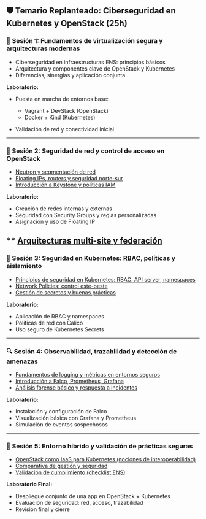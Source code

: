## 🛡️ Temario Replanteado: Ciberseguridad en Kubernetes y OpenStack (25h)

### 🧹 Sesión 1: Fundamentos de virtualización segura y arquitecturas modernas

* Ciberseguridad en infraestructuras ENS: principios básicos
* Arquitectura y componentes clave de OpenStack y Kubernetes
* Diferencias, sinergias y aplicación conjunta

**Laboratorio:**

* Puesta en marcha de entornos base:

  * Vagrant + DevStack (OpenStack)
  * Docker + Kind (Kubernetes)
* Validación de red y conectividad inicial

---

### 🔐 Sesión 2: Seguridad de red y control de acceso en OpenStack

* [Neutron y segmentación de red](https://neutron-y-segmentacion-d-6zqf0i6.gamma.site/)
* [Floating IPs, routers y seguridad norte-sur](https://floating-ips-routers-y-s-m7eeav7.gamma.site/)
* [Introducción a Keystone y políticas IAM](https://keystone-y-politicas-iam-7ynm50h.gamma.site/)

**Laboratorio:**

* Creación de redes internas y externas
* Seguridad con Security Groups y reglas personalizadas
* Asignación y uso de Floating IP

** [Arquitecturas multi-site y federación](https://arquitecturas-multi-siti-gqfzx2g.gamma.site/)
---

### 🔐 Sesión 3: Seguridad en Kubernetes: RBAC, políticas y aislamiento

* [Principios de seguridad en Kubernetes: RBAC, API server, namespaces](https://seguridad-en-kubernetes--wmh589y.gamma.site/)
* [Network Policies: control este-oeste](https://politicas-de-red-en-kube-jbmg3s5.gamma.site/)
* [Gestión de secretos y buenas prácticas](https://gestion-segura-de-secret-qzz7i57.gamma.site/)

**Laboratorio:**

* Aplicación de RBAC y namespaces
* Políticas de red con Calico
* Uso seguro de Kubernetes Secrets

---

### 🔍 Sesión 4: Observabilidad, trazabilidad y detección de amenazas

* [Fundamentos de logging y métricas en entornos seguros](https://observabilidad-en-cibers-fwcoecp.gamma.site/)
* [Introducción a Falco, Prometheus, Grafana](https://observabilidad-con-falco-5xvrkr7.gamma.site/)
* [Análisis forense básico y respuesta a incidentes](https://analisis-forense-y-respu-3044mtz.gamma.site/)

**Laboratorio:**

* Instalación y configuración de Falco
* Visualización básica con Grafana y Prometheus
* Simulación de eventos sospechosos

---

### 🔗 Sesión 5: Entorno híbrido y validación de prácticas seguras

* [OpenStack como IaaS para Kubernetes (nociones de interoperabilidad)](https://openstack-como-base-iaas-pea3vck.gamma.site/)
* [Comparativa de gestión y seguridad](https://comparativa-entre-openst-xdi8z6w.gamma.site/)
* [Validación de cumplimiento (checklist ENS)](https://gamma.app/docs/Guia-de-Cumplimiento-ENS-para-Infraestructuras-Cloud-6ywyigdssgenwmu?mode=doc)

**Laboratorio Final:**

* Despliegue conjunto de una app en OpenStack + Kubernetes
* Evaluación de seguridad: red, acceso, trazabilidad
* Revisión final y cierre
